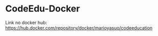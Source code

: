 # CodeEdu-Docker

Link no docker hub:
https://hub.docker.com/repository/docker/marioyasuo/codeeducation
